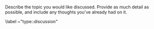 Describe the topic you would like discussed. Provide as much detail as possible, 
and include any thoughts you've already had on it.

\label ~"type::discussion"

